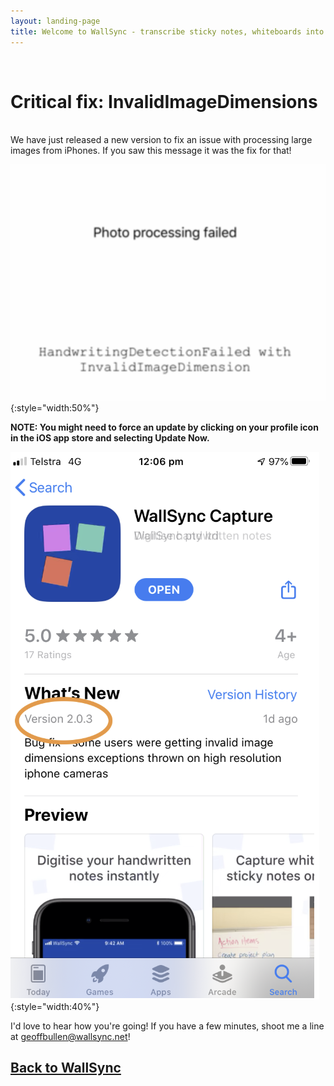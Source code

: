 ```yaml
---
layout: landing-page
title: Welcome to WallSync - transcribe sticky notes, whiteboards into Trello and Jira
---
```

<br />

# Critical fix: InvalidImageDimensions
 <br/>
We have just released a new version to fix an issue with processing large images from iPhones.    If you saw this message it was the fix for that!

![InvalidImageDimensions](images/error.jpg){:style="width:50%"}

**NOTE: You might need to force an update by clicking on your profile icon in the iOS app store and selecting Update Now.**

![Version](images/fix.jpg){:style="width:40%"}



I'd love to hear how you're going!  If you have a few minutes, shoot me a line at geoffbullen@wallsync.net!


## [Back to WallSync](https://link.wallsync.app/welcome1)